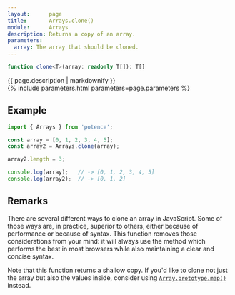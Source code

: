 ```yaml
---
layout:      page
title:       Arrays.clone()
module:      Arrays
description: Returns a copy of an array.
parameters:
  array: The array that should be cloned.
---
```

```ts
function clone<T>(array: readonly T[]): T[]
```

<div class="description">{{ page.description | markdownify }}</div>
{% include parameters.html parameters=page.parameters %}

## Example

```ts
import { Arrays } from 'potence';

const array = [0, 1, 2, 3, 4, 5];
const array2 = Arrays.clone(array);

array2.length = 3;

console.log(array);   // -> [0, 1, 2, 3, 4, 5]
console.log(array2);  // -> [0, 1, 2]
```

## Remarks

There are several different ways to clone an array in JavaScript. Some of those
ways are, in practice, superior to others, either because of performance or
because of syntax. This function removes those considerations from your mind: it
will always use the method which performs the best in most browsers while also
maintaining a clear and concise syntax.

Note that this function returns a shallow copy. If you'd like to clone not just
the array but also the values inside, consider using
[`Array.prototype.map()`](https://developer.mozilla.org/en-US/docs/Web/JavaScript/Reference/Global_Objects/Array/map)
instead.
